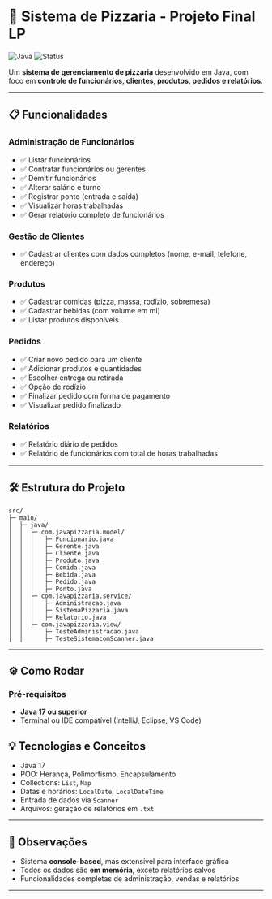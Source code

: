 # 🍕 Sistema de Pizzaria - Projeto Final LP

![Java](https://img.shields.io/badge/Java-17-orange?logo=java\&logoColor=white) ![Status](https://img.shields.io/badge/status-completo-brightgreen)

Um **sistema de gerenciamento de pizzaria** desenvolvido em Java, com foco em **controle de funcionários, clientes, produtos, pedidos e relatórios**.

---

## 📋 Funcionalidades

### **Administração de Funcionários**

* ✅ Listar funcionários
* ✅ Contratar funcionários ou gerentes
* ✅ Demitir funcionários
* ✅ Alterar salário e turno
* ✅ Registrar ponto (entrada e saída)
* ✅ Visualizar horas trabalhadas
* ✅ Gerar relatório completo de funcionários

### **Gestão de Clientes**

* ✅ Cadastrar clientes com dados completos (nome, e-mail, telefone, endereço)

### **Produtos**

* ✅ Cadastrar comidas (pizza, massa, rodízio, sobremesa)
* ✅ Cadastrar bebidas (com volume em ml)
* ✅ Listar produtos disponíveis

### **Pedidos**

* ✅ Criar novo pedido para um cliente
* ✅ Adicionar produtos e quantidades
* ✅ Escolher entrega ou retirada
* ✅ Opção de rodízio
* ✅ Finalizar pedido com forma de pagamento
* ✅ Visualizar pedido finalizado

### **Relatórios**

* ✅ Relatório diário de pedidos
* ✅ Relatório de funcionários com total de horas trabalhadas

---

## 🛠 Estrutura do Projeto

```
src/
├─ main/
│  ├─ java/
│  │  ├─ com.javapizzaria.model/
│  │  │   ├─ Funcionario.java
│  │  │   ├─ Gerente.java
│  │  │   ├─ Cliente.java
│  │  │   ├─ Produto.java
│  │  │   ├─ Comida.java
│  │  │   ├─ Bebida.java
│  │  │   ├─ Pedido.java
│  │  │   ├─ Ponto.java
│  │  ├─ com.javapizzaria.service/
│  │  │   ├─ Administracao.java
│  │  │   ├─ SistemaPizzaria.java
│  │  │   ├─ Relatorio.java
│  │  ├─ com.javapizzaria.view/
│  │      ├─ TesteAdministracao.java
│  │      ├─ TesteSistemacomScanner.java
```

---

## ⚙️ Como Rodar

### Pré-requisitos

* **Java 17 ou superior**
* Terminal ou IDE compatível (IntelliJ, Eclipse, VS Code)



## 💡 Tecnologias e Conceitos

* Java 17
* POO: Herança, Polimorfismo, Encapsulamento
* Collections: `List`, `Map`
* Datas e horários: `LocalDate`, `LocalDateTime`
* Entrada de dados via `Scanner`
* Arquivos: geração de relatórios em `.txt`

---

## 🎯 Observações

* Sistema **console-based**, mas extensível para interface gráfica
* Todos os dados são **em memória**, exceto relatórios salvos
* Funcionalidades completas de administração, vendas e relatórios

---

